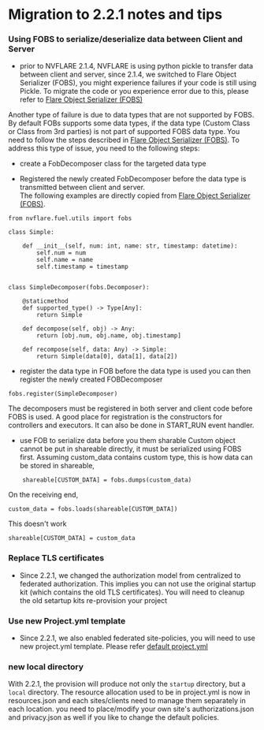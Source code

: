 

# Migration to 2.2.1 notes and tips


### Using FOBS to serialize/deserialize data between Client and Server

* prior to NVFLARE 2.1.4, NVFLARE is using python pickle to transfer data between client and server, since 2.1.4, 
we switched to Flare Object Serializer (FOBS), you might experience failures if your code is still using Pickle. 
To migrate the code or you experience error due to this, please refer to [Flare Object Serializer (FOBS)](https://github.com/NVIDIA/NVFlare/tree/main/nvflare/fuel/utils/fobs/README.rst)

Another type of failure is due to data types that are not supported by FOBS. By default FOBs supports some data types, if the data type (Custom Class or Class from 3rd parties)
is not part of supported FOBS data type. You need to follow the steps described in [Flare Object Serializer (FOBS)](https://github.com/NVIDIA/NVFlare/tree/main/nvflare/fuel/utils/fobs/README.rst).
To address this type of issue, you need to the following steps: 
* create a FobDecomposer class for the targeted data type

* Registered the newly created FobDecomposer before the data type is transmitted between client and server.  
The following examples are directly copied from [Flare Object Serializer (FOBS)](https://github.com/NVIDIA/NVFlare/tree/main/nvflare/fuel/utils/fobs/README.rst).
```
from nvflare.fuel.utils import fobs

class Simple:

    def __init__(self, num: int, name: str, timestamp: datetime):
        self.num = num
        self.name = name
        self.timestamp = timestamp


class SimpleDecomposer(fobs.Decomposer):

    @staticmethod
    def supported_type() -> Type[Any]:
        return Simple

    def decompose(self, obj) -> Any:
        return [obj.num, obj.name, obj.timestamp]

    def recompose(self, data: Any) -> Simple:
        return Simple(data[0], data[1], data[2])

```
* register the data type in FOB before the data type is used
  you can then register the newly created FOBDecomposer
```
fobs.register(SimpleDecomposer)
```
  The decomposers must be registered in both server and client code before FOBS is used. 
  A good place for registration is the constructors for controllers and executors. It can also be done in START_RUN event handler.

* use FOB to serialize data before you them sharable
  Custom object cannot be put in shareable directly, it must be serialized using FOBS first. Assuming custom_data contains custom type, this is how data can be stored in shareable,
```
    shareable[CUSTOM_DATA] = fobs.dumps(custom_data)
```
  On the receiving end,

```
custom_data = fobs.loads(shareable[CUSTOM_DATA])
```

This doesn't work
```
shareable[CUSTOM_DATA] = custom_data
```


### Replace TLS certificates

* Since 2.2.1, we changed the authorization model from centralized to federated authorization. This implies you can not 
use the original startup kit (which contains the old TLS certificates). You will need to cleanup the old setartup kits
re-provision your project

### Use new Project.yml template

* Since 2.2.1, we also enabled federated site-policies, you will need to use new project.yml template. Please refer [default project.yml](https://nvflare.readthedocs.io/en/main/programming_guide/provisioning_system.html#default-project-yml-file)  

### new local directory
With 2.2.1, the provision will produce not only the ```startup``` directory, but a ```local``` directory. 
The resource allocation used to be in project.yml is now in resources.json and each sites/clients need to manage them separately in each location. 
you need to place/modify your own site's authorizations.json and privacy.json as well if you like to change the default policies. 


 